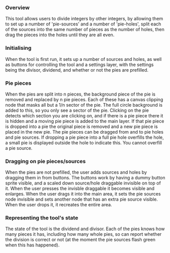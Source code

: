 ### Overview

This tool allows users to divide integers by other integers, by allowing them to set up a number of 'pie-sources' and a number of 'pie-holes', split each of the sources into the same number of pieces as the number of holes, then drag the pieces into the holes until they are all even.


### Initialising

When the tool is first run, it sets up a number of sources and holes, as well as buttons for controlling the tool and a settings layer, with the settings being the divisor, dividend, and whether or not the pies are prefilled.


### Pie pieces

When the pies are split into n pieces, the background piece of the pie is removed and replaced by n pie pieces. Each of these has a canvas clipping node that masks all but a 1/n sector of the pie. The full circle background is added to this, so you only see a sector of the pie. Clicking on the pie detects which section you are clicking on, and if there is a pie piece there it is hidden and a moving pie piece is added to the main layer. If that pie piece is dropped into a pie the original piece is removed and a new pie piece is placed in the new pie. The pie pieces can be dragged from and to pie holes and pie sources. If dropping a pie piece into a full pie hole overfills the hole, a small pie is displayed outside the hole to indicate this. You cannot overfill a pie source.


### Dragging on pie pieces/sources

When the pies are not prefilled, the user adds sources and holes by dragging them in from buttons. The buttons work by having a dummy button sprite visible, and a scaled down source/hole draggable invisible on top of it. When the user presses the invisble draggable it becomes visible and enlarges. When the user drags it into the main area, it sets the pie sources node invisible and sets another node that has an extra pie source visible. When the user drops it, it recreates the entire area.


### Representing the tool's state

The state of the tool is the dividend and divisor. Each of the pies knows how many pieces it has, including how many whole pies, so can report whether the division is correct or not (at the moment the pie sources flash green when this has happened).